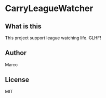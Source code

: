 # CarryLeagueWatcher
## What is this
This project support league watching life. GLHF!

## Author
Marco

## License
MIT